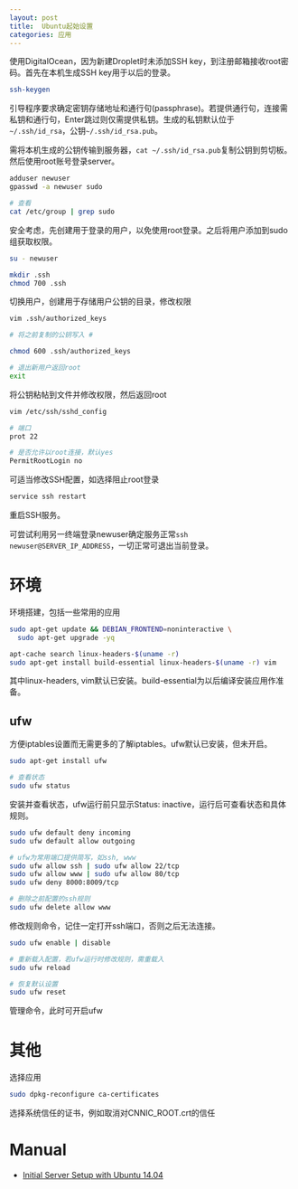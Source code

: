 ```yaml
---
layout: post
title:  Ubuntu起始设置
categories: 应用
---
```


使用DigitalOcean，因为新建Droplet时未添加SSH key，到注册邮箱接收root密码。首先在本机生成SSH key用于以后的登录。

~~~bash
ssh-keygen
~~~
引导程序要求确定密钥存储地址和通行句(passphrase)。若提供通行句，连接需私钥和通行句，Enter跳过则仅需提供私钥。生成的私钥默认位于`~/.ssh/id_rsa`，公钥`~/.ssh/id_rsa.pub`。

需将本机生成的公钥传输到服务器，`cat ~/.ssh/id_rsa.pub`复制公钥到剪切板。然后使用root账号登录server。

~~~bash
adduser newuser
gpasswd -a newuser sudo

# 查看
cat /etc/group | grep sudo
~~~
安全考虑，先创建用于登录的用户，以免使用root登录。之后将用户添加到sudo组获取权限。

~~~bash
su - newuser

mkdir .ssh
chmod 700 .ssh
~~~
切换用户，创建用于存储用户公钥的目录，修改权限

~~~bash
vim .ssh/authorized_keys

# 将之前复制的公钥写入 #

chmod 600 .ssh/authorized_keys

# 退出新用户返回root
exit
~~~
将公钥粘帖到文件并修改权限，然后返回root

~~~bash
vim /etc/ssh/sshd_config

# 端口
prot 22

# 是否允许以root连接，默认yes
PermitRootLogin no
~~~
可适当修改SSH配置，如选择阻止root登录

~~~bash
service ssh restart
~~~
重启SSH服务。

可尝试利用另一终端登录newuser确定服务正常`ssh newuser@SERVER_IP_ADDRESS`，一切正常可退出当前登录。

# 环境
环境搭建，包括一些常用的应用

~~~bash
sudo apt-get update && DEBIAN_FRONTEND=noninteractive \
  sudo apt-get upgrade -yq

apt-cache search linux-headers-$(uname -r)
sudo apt-get install build-essential linux-headers-$(uname -r) vim
~~~
其中linux-headers, vim默认已安装。build-essential为以后编译安装应用作准备。

## ufw
方便iptables设置而无需更多的了解iptables。ufw默认已安装，但未开启。

~~~bash
sudo apt-get install ufw

# 查看状态
sudo ufw status
~~~
安装并查看状态，ufw运行前只显示Status: inactive，运行后可查看状态和具体规则。

~~~bash
sudo ufw default deny incoming
sudo ufw default allow outgoing

# ufw为常用端口提供简写，如ssh, www
sudo ufw allow ssh | sudo ufw allow 22/tcp
sudo ufw allow www | sudo ufw allow 80/tcp
sudo ufw deny 8000:8009/tcp

# 删除之前配置的ssh规则
sudo ufw delete allow www
~~~
修改规则命令，记住一定打开ssh端口，否则之后无法连接。

~~~bash
sudo ufw enable | disable

# 重新载入配置，若ufw运行时修改规则，需重载入
sudo ufw reload

# 恢复默认设置
sudo ufw reset
~~~
管理命令，此时可开启ufw

# 其他
选择应用

~~~bash
sudo dpkg-reconfigure ca-certificates
~~~
选择系统信任的证书，例如取消对CNNIC_ROOT.crt的信任


# Manual
+ [Initial Server Setup with Ubuntu 14.04](https://www.digitalocean.com/community/tutorials/initial-server-setup-with-ubuntu-14-04 "Initial Server Setup with Ubuntu 14.04")
